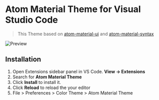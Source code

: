 # Atom Material Theme for Visual Studio Code

> This Theme based on [atom-material-ui](https://github.com/atom-material/atom-material-ui) and [atom-material-syntax](https://github.com/atom-material/atom-material-syntax)

![Preview](https://raw.githubusercontent.com/tobiasalthoff/vscode-atom-material-theme/master/images/screenshot.png)

## Installation

1. Open Extensions sidebar panel in VS Code. **View → Extensions**
2. Search for **Atom Material Theme**
3. Click **Install** to install it.
4. Click **Reload** to reload the your editor
5. File > Preferences > Color Theme > Atom Material Theme